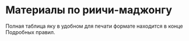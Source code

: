 # Материалы по риичи-маджонгу

Полная таблица яку в удобном для печати формате находится в конце Подробных правил.